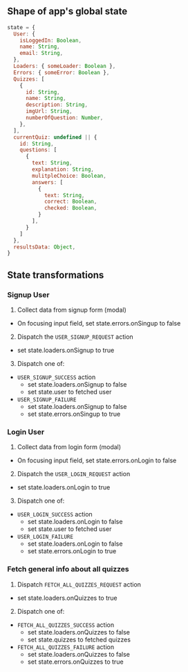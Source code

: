 ## Shape of app's global state

```javascript
state = {
  User: {
    isLoggedIn: Boolean,
    name: String,
    email: String,
  },
  Loaders: { someLoader: Boolean },
  Errors: { someError: Boolean },
  Quizzes: [
    {
      id: String,
      name: String,
      description: String,
      imgUrl: String,
      numberOfQuestion: Number,
    },
  ],
  currentQuiz: undefined || {
    id: String,
    questions: [
      {
        text: String,
        explanation: String,
        mulitpleChoice: Boolean,
        answers: [
          {
            text: String,
            correct: Boolean,
            checked: Boolean,
          }
        ],
      }
    ]
  },
  resultsData: Object,
}
```

## State transformations

### Signup User
1. Collect data from signup form (modal)
  * On focusing input field, set state.errors.onSingup to false
2. Dispatch the `USER_SIGNUP_REQUEST` action
  * set state.loaders.onSignup to true
3. Dispatch one of:
  - `USER_SIGNUP_SUCCESS` action
    * set state.loaders.onSignup to false
    * set state.user to fetched user
  - `USER_SIGNUP_FAILURE`
    * set state.loaders.onSignup to false
    * set state.errors.onSingup to true

### Login User
1. Collect data from login form (modal)
  * On focusing input field, set state.errors.onLogin to false
2. Dispatch the `USER_LOGIN_REQUEST` action
  * set state.loaders.onLogin to true
3. Dispatch one of:
  - `USER_LOGIN_SUCCESS` action
    * set state.loaders.onLogin to false
    * set state.user to fetched user
  - `USER_LOGIN_FAILURE`
    * set state.loaders.onLogin to false
    * set state.errors.onLogin to true

### Fetch general info about all quizzes
1. Dispatch `FETCH_ALL_QUIZZES_REQUEST` action
  * set state.loaders.onQuizzes to true
2. Dispatch one of:
  - `FETCH_ALL_QUIZZES_SUCCESS` action
    * set state.loaders.onQuizzes to false
    * set state.quizzes to fetched quizzes
  - `FETCH_ALL_QUIZZES_FAILURE` action
    * set state.loaders.onQuizzes to false
    * set state.errors.onQuizzes to true